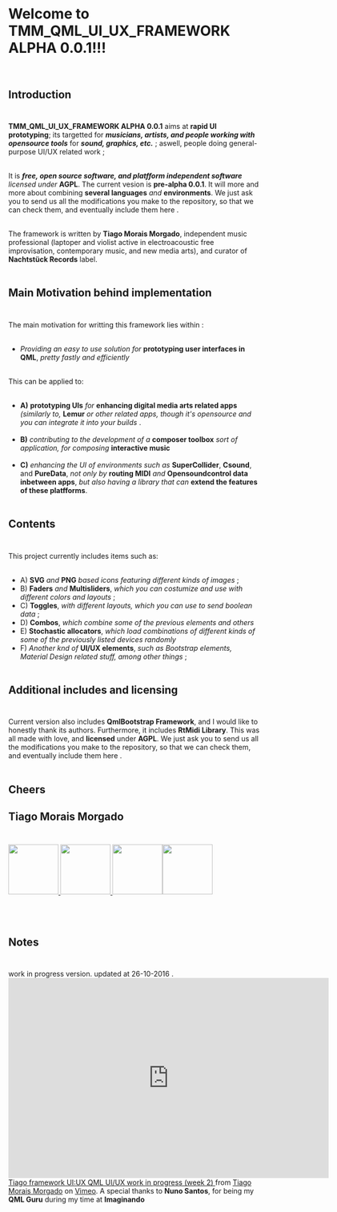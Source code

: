 # Welcome to **TMM_QML_UI_UX_FRAMEWORK ALPHA 0.0.1**!!! <br/><br/>

## Introduction <br/><br/>

**TMM_QML_UI_UX_FRAMEWORK ALPHA 0.0.1** aims at **rapid UI prototyping**; its targetted for ***musicians, artists, and people working with opensource tools*** for ***sound, graphics, etc.*** ; aswell, people doing general-purpose UI/UX related work ; <br/><br/>

It is ***free, open source software, and platfform independent software*** *licensed under* **AGPL**. The current vesion is **pre-alpha 0.0.1**. It will more and more about combining **several languages** *and* **environments**. We just ask you to send us all the modifications you make to the repository, so that we can check them, and eventually include them here . <br/><br/>

The framework is written by **Tiago Morais Morgado**, independent music professional (laptoper and violist active in electroacoustic free improvisation, contemporary music, and new media arts), and curator of **Nachtstück Records** label.<br/><br/>

## Main Motivation behind implementation <br/><br/>

The main motivation for writting this framework lies within : <br/><br/>

-	*Providing an easy to use solution for* **prototyping user interfaces in QML**, *pretty fastly and efficiently* <br/><br/>

This can be applied to: <br/><br/>

-	**A)** **prototyping UIs** *for* **enhancing digital media arts related apps** *(similarly to,* **Lemur** *or other related apps, though it's opensource and you can integrate it into your builds* . <br/><br/>
-	**B)** *contributing to the development of a* **composer toolbox** *sort of application, for composing* **interactive music**<br/><br/>
-	**C)** *enhancing the UI of environments such as* **SuperCollider**, **Csound**, and **PureData**, *not only by* **routing MIDI** *and* **Opensoundcontrol data inbetween apps**, *but also having a library that can* **extend the features of these platfforms**. <br/><br/>

## Contents <br/><br/>

This project currently includes items such as: <br/><br/>

- A) **SVG** *and* **PNG** *based icons featuring different kinds of images* ;
-	B) **Faders** *and* **Multisliders**, *which you can costumize and use with different colors and layouts* ; <br/>
-	C) **Toggles**, *with different layouts, which you can use to send boolean data* ; <br/>
- D) **Combos**, *which combine some of the previous elements and others* <br/>
- E) **Stochastic allocators**, *which  load combinations of different kinds of some of the previously listed devices randomly* <br/>
-	F) *Another knd of* **UI/UX elements**, *such as Bootstrap elements, Material Design related stuff, among other things* ; <br/><br/>

## Additional includes and licensing <br/><br/>

Current version also includes **QmlBootstrap Framework**, and I would like to honestly thank its authors. Furthermore, it includes **RtMidi Library**. This was all made with love, and **licensed** under **AGPL**. We just ask you to send us all the modifications you make to the repository, so that we can check them, and eventually include them here . <br/><br/>

## **Cheers**<br/>
## **Tiago Morais Morgado** <br/><br/>

<img src="https://avatars0.githubusercontent.com/u/7303598?v=3&s=460" height="100" width="100"><a href="https://www.qt.io">
<img src="https://lh3.googleusercontent.com/-m0H-wPtVGFU/AAAAAAAAAAI/AAAAAAAAAAA/-RgbUQZx4Ck/s128-c-k/photo.jpg" height="100" width="100"><a href="https://www.qt.io">
</a><img src="http://www.zoomdigital.com.br/img/2011/02/qtcreator.png" height="100" width="100"><a href="https://www.qt.io"></a></img><img src="http://zfoneproject.com/images/logos/agplv3-584x235.png" height="100" width="100"><img><br/><br/><br/><br/>


## Notes <br/><br/>

work in progress version. updated at 26-10-2016 . <iframe src="https://player.vimeo.com/video/188973909" width="640" height="400" frameborder="0" webkitallowfullscreen mozallowfullscreen allowfullscreen></iframe><a href="https://vimeo.com/188973909"> Tiago framework UI:UX QML UI/UX work in progress (week 2) </a> from <a href="https://vimeo.com/tiagomoraismorgado">Tiago Morais Morgado</a> on <a href="https://vimeo.com">Vimeo</a>. A special thanks to **Nuno Santos**, for being my **QML Guru** during my time at **Imaginando**<br/>

			
